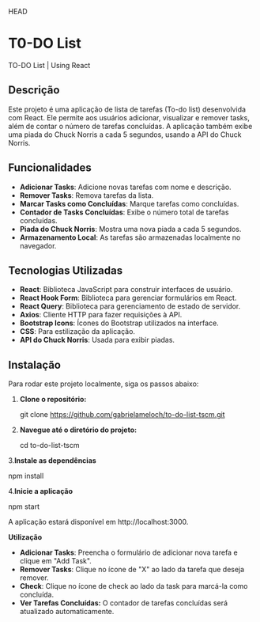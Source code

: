 HEAD

# T0-DO List

TO-DO List | Using React

## Descrição

Este projeto é uma aplicação de lista de tarefas (To-do list) desenvolvida com React. Ele permite aos usuários adicionar, visualizar e remover tasks, além de contar o número de tarefas concluídas. A aplicação também exibe uma piada do Chuck Norris a cada 5 segundos, usando a API do Chuck Norris.

## Funcionalidades

- **Adicionar Tasks**: Adicione novas tarefas com nome e descrição.
- **Remover Tasks**: Remova tarefas da lista.
- **Marcar Tasks como Concluídas**: Marque tarefas como concluídas.
- **Contador de Tasks Concluídas**: Exibe o número total de tarefas concluídas.
- **Piada do Chuck Norris**: Mostra uma nova piada a cada 5 segundos.
- **Armazenamento Local**: As tarefas são armazenadas localmente no navegador.

## Tecnologias Utilizadas

- **React**: Biblioteca JavaScript para construir interfaces de usuário.
- **React Hook Form**: Biblioteca para gerenciar formulários em React.
- **React Query**: Biblioteca para gerenciamento de estado de servidor.
- **Axios**: Cliente HTTP para fazer requisições à API.
- **Bootstrap Icons**: Ícones do Bootstrap utilizados na interface.
- **CSS**: Para estilização da aplicação.
- **API do Chuck Norris**: Usada para exibir piadas.

## Instalação

Para rodar este projeto localmente, siga os passos abaixo:

1. **Clone o repositório:**

   git clone https://github.com/gabrielameloch/to-do-list-tscm.git

2. **Navegue até o diretório do projeto:**
   
   cd to-do-list-tscm
   
3.**Instale as dependências**

npm install

4.**Inicie a aplicação**

npm start

A aplicação estará disponível em http://localhost:3000.


**Utilização**

- **Adicionar Tasks**:  Preencha o formulário de adicionar nova tarefa e clique em "Add Task".
- **Remover Tasks**: Clique no ícone de "X" ao lado da tarefa que deseja remover.
- **Check**: Clique no ícone de check ao lado da task para marcá-la como concluída.
- **Ver Tarefas Concluídas:** O contador de tarefas concluídas será atualizado automaticamente.



